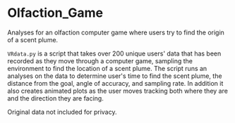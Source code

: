 # Olfaction_Game
Analyses for an olfaction computer game where users try to find the origin of a scent plume.

`VRdata.py` is a script that takes over 200 unique users' data that has been recorded as they move through a computer game, sampling the environment to find the location of a scent plume. The script runs an analyses on the data to determine user's time to find the scent plume, the distance from the goal, angle of accuracy, and sampling rate. In addition it also creates animated plots as the user moves tracking both where they are and the direction they are facing.

Original data not included for privacy.
